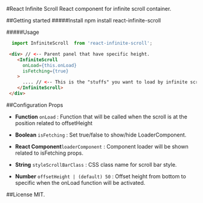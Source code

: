 #React Infinite Scroll
React component for infinite scroll container.

##Getting started
#####Install
    npm install react-infinite-scroll

#####Usage
```js
  import InfiniteScroll  from 'react-infinite-scroll';
```

```html
 <div> // <-- Parent panel that have specific height.
    <InfiniteScroll
      onLoad={this.onLoad}
      isFetching={true}
    >
      .... // <-- This is the "stuffs" you want to load by infinite scroll
    </InfiniteScroll>
 </div>
```

##Configuration Props
   - **Function** `onLoad` : Function that will be called when the scroll is at the position related to offsetHeight

   - **Boolean** `isFetching` : Set true/false to show/hide LoaderComponent.

   - **React Component**`loaderComponent` :  Component loader will be shown related to isFetching props.

   - **String** `styleScrollBarClass` : CSS class name for scroll bar style.

   - **Number** `offsetHeight | (default) 50`  : Offset height from bottom to specific when the onLoad function will be activated.

##License
MIT.
